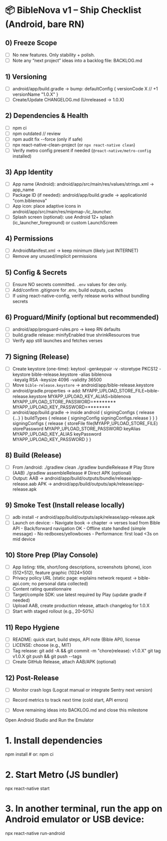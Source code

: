 # 📦 BibleNova v1 – Ship Checklist (Android, bare RN)

## 0) Freeze Scope
- [ ] No new features. Only stability + polish.
- [ ] Note any “next project” ideas into a backlog file: BACKLOG.md

## 1) Versioning
- [ ] android/app/build.gradle → bump:
      defaultConfig {
        versionCode X   // +1
        versionName "1.0.X"
      }
- [ ] Create/Update CHANGELOG.md (Unreleased → 1.0.X)

## 2) Dependencies & Health
- [ ] npm ci
- [ ] npm outdated   // review
- [ ] npm audit fix --force (only if safe)
- [ ] npx react-native-clean-project (or `npx react-native clean`)
- [ ] Verify metro config present if needed (`@react-native/metro-config` installed)

## 3) App Identity
- [ ] App name (Android): android/app/src/main/res/values/strings.xml → app_name
- [ ] Package ID (if needed): android/app/build.gradle → applicationId "com.biblenova"
- [ ] App icon: place adaptive icons in android/app/src/main/res/mipmap-*/ic_launcher.*
- [ ] Splash screen (optional): use Android 12+ splash (ic_launcher_foreground) or custom LaunchScreen

## 4) Permissions
- [ ] AndroidManifest.xml → keep minimum (likely just INTERNET)
- [ ] Remove any unused/implicit permissions

## 5) Config & Secrets
- [ ] Ensure NO secrets committed. `.env` values for dev only.
- [ ] Add/confirm .gitignore for .env, build outputs, caches
- [ ] If using react-native-config, verify release works without bundling secrets

## 6) Proguard/Minify (optional but recommended)
- [ ] android/app/proguard-rules.pro → keep RN defaults
- [ ] build.gradle release:
      minifyEnabled true
      shrinkResources true
- [ ] Verify app still launches and fetches verses

## 7) Signing (Release)
- [ ] Create keystore (one-time):
      keytool -genkeypair -v -storetype PKCS12 -keystore bible-release.keystore -alias biblenova \
             -keyalg RSA -keysize 4096 -validity 36500
- [ ] Move `bible-release.keystore` → android/app/bible-release.keystore
- [ ] android/gradle.properties → add:
      MYAPP_UPLOAD_STORE_FILE=bible-release.keystore
      MYAPP_UPLOAD_KEY_ALIAS=biblenova
      MYAPP_UPLOAD_STORE_PASSWORD=********
      MYAPP_UPLOAD_KEY_PASSWORD=********
- [ ] android/app/build.gradle → inside android { signingConfigs { release {...} } buildTypes { release { signingConfig signingConfigs.release } } }
      signingConfigs {
        release {
          storeFile file(MYAPP_UPLOAD_STORE_FILE)
          storePassword MYAPP_UPLOAD_STORE_PASSWORD
          keyAlias MYAPP_UPLOAD_KEY_ALIAS
          keyPassword MYAPP_UPLOAD_KEY_PASSWORD
        }
      }

## 8) Build (Release)
- [ ] From /android:
      ./gradlew clean
      ./gradlew bundleRelease    # Play Store (AAB)
      ./gradlew assembleRelease  # Direct APK (optional)
- [ ] Output:
      AAB → android/app/build/outputs/bundle/release/app-release.aab
      APK → android/app/build/outputs/apk/release/app-release.apk

## 9) Smoke Test (Install release locally)
- [ ] adb install -r android/app/build/outputs/apk/release/app-release.apk
- [ ] Launch on device:
      - Navigate book → chapter → verses load from Bible API
      - Back/forward navigation OK
      - Offline state handled (simple message)
      - No redboxes/yellowboxes
      - Performance: first load <3s on mid device

## 10) Store Prep (Play Console)
- [ ] App listing: title, short/long descriptions, screenshots (phone), icon (512×512), feature graphic (1024×500)
- [ ] Privacy policy URL (static page: explains network request → bible-api.com; no personal data collected)
- [ ] Content rating questionnaire
- [ ] Target/compile SDK: use latest required by Play (update gradle if needed)
- [ ] Upload AAB, create production release, attach changelog for 1.0.X
- [ ] Start with staged rollout (e.g., 20–50%)

## 11) Repo Hygiene
- [ ] README: quick start, build steps, API note (Bible API), license
- [ ] LICENSE: choose (e.g., MIT)
- [ ] Tag release:
      git add -A && git commit -m "chore(release): v1.0.X"
      git tag v1.0.X
      git push && git push --tags
- [ ] Create GitHub Release, attach AAB/APK (optional)

## 12) Post-Release
- [ ] Monitor crash logs (Logcat manual or integrate Sentry next version)
- [ ] Record metrics to track next time (cold start, API errors)
- [ ] Move remaining ideas into BACKLOG.md and close this milestone


Open Android Studio and Run the Emulator

# 1. Install dependencies
npm install   # or: npm ci

# 2. Start Metro (JS bundler)
npx react-native start

# 3. In another terminal, run the app on Android emulator or USB device:
npx react-native run-android
